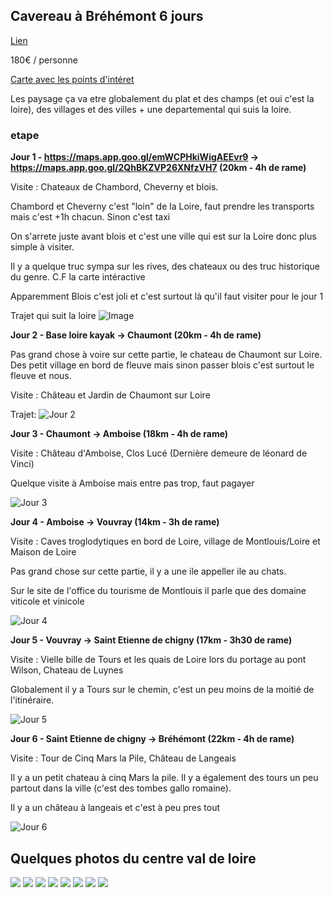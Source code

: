 ## Cavereau à Bréhémont 6 jours
[Lien](https://rando-canoe-france.com/rando-6-jours-cavereau-brehemont)

180€ / personne

[Carte avec les points d'intéret](https://umap.openstreetmap.fr/fr/map/anonymous-edit/1208778:MvWL7TE7JfSv0qb_HxJ7rlsjCuSvp-IrV5CC2c_QEDM)

Les paysage ça va etre globalement du plat et des champs (et oui c'est la loire), des villages et des villes + une departemental qui suis la loire.

### etape

**Jour 1 - https://maps.app.goo.gl/emWCPHkiWigAEEvr9 -> https://maps.app.goo.gl/2QhBKZVP26XNfzVH7 (20km - 4h de rame)**

Visite : Chateaux de Chambord, Cheverny et blois.

Chambord et Cheverny c'est "loin" de la Loire, faut prendre les transports mais c'est +1h chacun. Sinon c'est taxi

On s'arrete juste avant blois et c'est une ville qui est sur la Loire donc plus simple à visiter.

Il y a quelque truc sympa sur les rives, des chateaux ou des truc historique du genre. C.F la carte intéractive

Apparemment Blois c'est joli et c'est surtout là qu'il faut visiter pour le jour 1

Trajet qui suit la loire
![Image](./jour1-trajet-voiture.png)

**Jour 2 - Base loire kayak -> Chaumont (20km - 4h de rame)**

Pas grand chose à voire sur cette partie, le chateau de Chaumont sur Loire. Des petit village en bord de fleuve mais sinon passer blois c'est surtout le fleuve et nous.

Visite : Château et Jardin de Chaumont sur Loire

Trajet:
![Jour 2](./Jour2-trajet.png)

**Jour 3 - Chaumont -> Amboise (18km - 4h de rame)**

Visite : Château d'Amboise, Clos Lucé (Dernière demeure de léonard de Vinci)

Quelque visite à Amboise mais entre pas trop, faut pagayer

![Jour 3](./jour3.png)

**Jour 4 - Amboise -> Vouvray (14km - 3h de rame)**

Visite : Caves troglodytiques en bord de Loire, village de Montlouis/Loire et Maison de Loire

Pas grand chose sur cette partie, il y a une ile appeller ile au chats.

Sur le site de l'office du tourisme de Montlouis il parle que des domaine viticole et vinicole

![Jour 4](./jour4.png)

**Jour 5 - Vouvray -> Saint Etienne de chigny (17km - 3h30 de rame)**

Visite : Vielle bille de Tours et les quais de Loire lors du portage au pont Wilson, Chateau de Luynes

Globalement il y a Tours sur le chemin, c'est un peu moins de la moitié de l'itinéraire.

![Jour 5](./jour5.png)

**Jour 6 - Saint Etienne de chigny -> Bréhémont (22km - 4h de rame)**

Visite : Tour de Cinq Mars la Pile, Château de Langeais

Il y a un petit chateau à cinq Mars la pile. Il y a également des tours un peu partout dans la ville (c'est des tombes gallo romaine).

Il y a un château à langeais et c'est à peu pres tout

![Jour 6](./jour6.png)

## Quelques photos du centre val de loire 

![](./images.jpeg)
![](./images%20(1).jpeg)
![](./images%20(2).jpeg)
![](./renovation-metallique-centre-val-de-loire.jpg)
![](./téléchargement.jpeg)
![](./téléchargement%20(3).jpeg)
![](./téléchargement%20(2).jpeg)
![](téléchargement%20(1).jpeg)